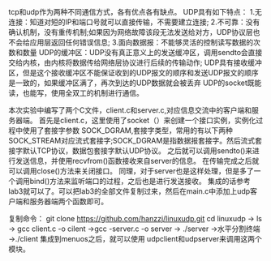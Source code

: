 tcp和udp作为两种不同通信方式，各有优点各有缺点。
UDP具有如下特点：
1.无连接：知道对短的IP和端口号就可以直接传输，不需要建立连接;
2.不可靠：没有确认机制，没有重传机制;如果因为网络故障该段无法发送给对方，UDP协议层也不会给应用层返回任何错误信息;
3.面向数据报：不能够灵活的控制读写数据的次数和数量
UDP的缓冲区：UDP没有真正意义上的发送缓冲区，调用sendto会直接交给内核，由内核将数据传给网络层协议进行后续的传输动作;
UDP具有接收缓冲区，但是这个接收缓冲区不能保证收到的UDP报文的顺序和发送UDP报文的顺序是一致的，如果缓冲区满了，再次到达的UDP数据就会被丢弃
UDP的socket既能读，也能写，使用全双工的机制进行通信。

本次实验中编写了两个C文件，client.c和server.c,对应信息交流中的客户端和服务器端。
首先是client.c，这里使用了socket（）来创建一个接口实例，实例化过程中使用了套接字参数 SOCK_DGRAM,套接字类型，常用的有以下两种SOCK_STREAM对应流式套接字;SOCK_DGRAM是指数据报套接字。然后流式套接字默认TCP协议，数据包套接字默认UDP协议。
之后就可以调用sendto()来进行发送信息，并使用recvfrom()函数接收来自server的信息。
在传输完成之后就可以调用close()方法来关闭接口。
同理，对于server也是这样处理，但是多了一个调用bind()方法来监听端口的过程，之后也是进行发送接收。
集成的话参考lab3就可以了。可以把lab3的全部文件复制过来，然后在main.c中添加上udp客户端和服务器端两个函数即可。

 复制命令： git clone https://github.com/hanzzj/linuxudp.git
 cd linuxudp -> ls -> gcc client.c -o cilent ->gcc -server.c -o server -> ./server ->水平分割终端 ->./client
 集成到menuos之后，就可以使用 udpclient和udpserver来调用这两个模块。

